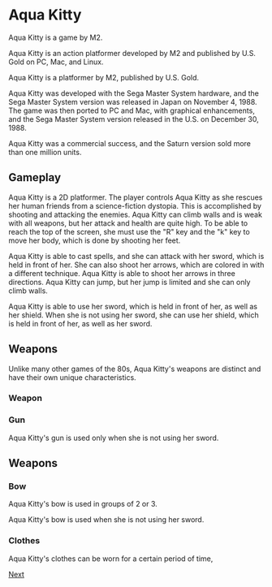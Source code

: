 # Aqua Kitty

Aqua Kitty is a game by M2.

Aqua Kitty is an action platformer developed by M2 and published by U.S. Gold on PC, Mac, and Linux.

Aqua Kitty is a platformer by M2, published by U.S. Gold.

Aqua Kitty was developed with the Sega Master System hardware, and the Sega Master System version was released in Japan on November 4, 1988. The game was then ported to PC and Mac, with graphical enhancements, and the Sega Master System version released in the U.S. on December 30, 1988.

Aqua Kitty was a commercial success, and the Saturn version sold more than one million units.

## Gameplay

Aqua Kitty is a 2D platformer. The player controls Aqua Kitty as she rescues her human friends from a science-fiction dystopia. This is accomplished by shooting and attacking the enemies. Aqua Kitty can climb walls and is weak with all weapons, but her attack and health are quite high. To be able to reach the top of the screen, she must use the "R" key and the "k" key to move her body, which is done by shooting her feet.

Aqua Kitty is able to cast spells, and she can attack with her sword, which is held in front of her. She can also shoot her arrows, which are colored in with a different technique. Aqua Kitty is able to shoot her arrows in three directions. Aqua Kitty can jump, but her jump is limited and she can only climb walls.

Aqua Kitty is able to use her sword, which is held in front of her, as well as her shield. When she is not using her sword, she can use her shield, which is held in front of her, as well as her sword.

## Weapons


Unlike many other games of the 80s, Aqua Kitty's weapons are distinct and have their own unique characteristics.

### Weapon

### Gun

Aqua Kitty's gun is used only when she is not using her sword.

## Weapons

### Bow

Aqua Kitty's bow is used in groups of 2 or 3.

Aqua Kitty's bow is used when she is not using her sword.

### Clothes

Aqua Kitty's clothes can be worn for a certain period of time,

[Next](287.md)